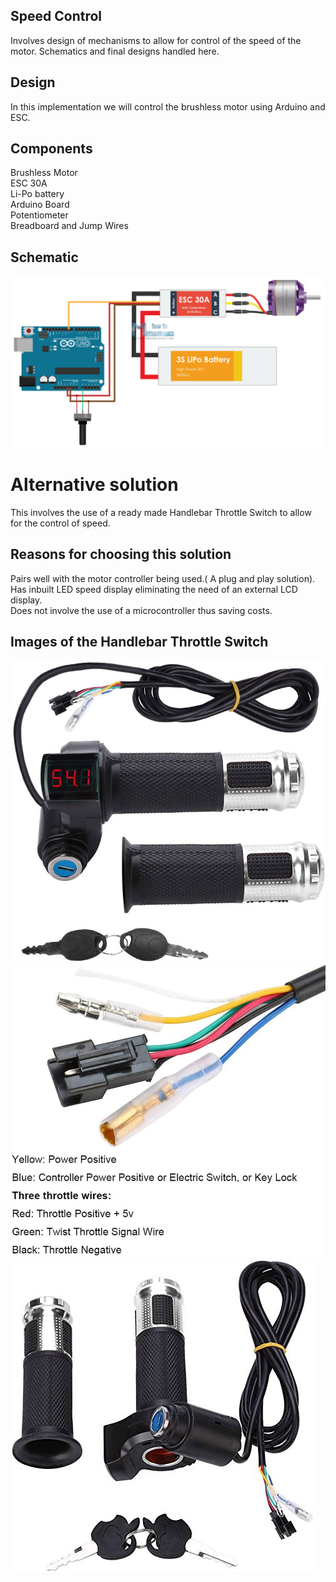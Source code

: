 ## Speed Control

Involves design of mechanisms to allow for control of the speed of the motor.
Schematics and final designs handled here.

## Design
In this implementation we will control the brushless motor using Arduino and ESC.

## Components

Brushless Motor <br>
ESC 30A <br>
Li-Po battery <br>
Arduino Board <br>
Potentiometer <br>
Breadboard and Jump Wires<br>

## Schematic
![Circuit Schematic](Arduino-BLDC-Motor-Control-Circuit-Diagram-Schematic.png)

# Alternative solution
This involves the use of a ready made Handlebar Throttle Switch to allow for the control of speed.

## Reasons for choosing this solution
Pairs well with the motor controller being used.( A plug and play solution). <br>
Has inbuilt LED speed display eliminating the need of an external LCD display. <br>
Does not involve the use of a microcontroller thus saving costs.

## Images of the Handlebar Throttle Switch
![Throttle Image 1](image1.jpg)
![Throttle Image 2](image2.jpg)
![Throttle Image 3](image3.jpg)